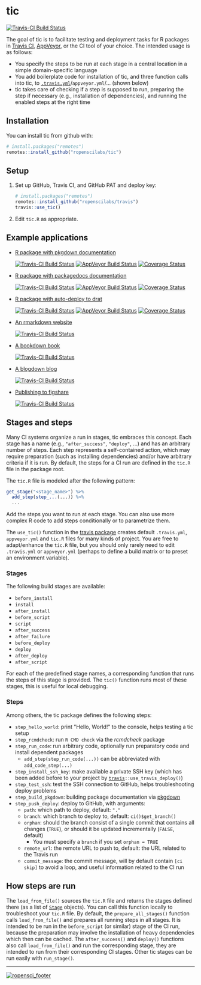 # tic

[![Travis-CI Build Status](https://travis-ci.org/ropenscilabs/tic.svg?branch=master)](https://travis-ci.org/ropenscilabs/tic)

The goal of tic is to facilitate testing and deployment tasks for R packages in [Travis CI](https://travis-ci.org), [AppVeyor](https://www.appveyor.com/), or the CI tool of your choice.
The intended usage is as follows:
- You specify the steps to be run at each stage in a central location in a simple domain-specific language
- You add boilerplate code for installation of tic, and three function calls into tic, to [`.travis.yml`](#travis)/`appveyor.yml`/... (shown below)
- tic takes care of checking if a step is supposed to run, preparing the step if necessary (e.g., installation of dependencies), and running the enabled steps at the right time

## Installation

You can install tic from github with:

``` r
# install.packages("remotes")
remotes::install_github("ropenscilabs/tic")
```

## Setup

1. Set up GitHub, Travis CI, and GitHub PAT and deploy key:

    ``` r
    # install.packages("remotes")
    remotes::install_github("ropenscilabs/travis")
    travis::use_tic()
    ```

2. Edit `tic.R` as appropriate.


## Example applications

- [R package with pkgdown documentation](https://github.com/krlmlr/tic.package)

    [![Travis-CI Build Status](https://travis-ci.org/krlmlr/tic.package.svg?branch=master)](https://travis-ci.org/krlmlr/tic.package) [![AppVeyor Build Status](https://ci.appveyor.com/api/projects/status/github/krlmlr/tic.package?branch=master&svg=true)](https://ci.appveyor.com/project/krlmlr/tic-package) [![Coverage Status](https://codecov.io/gh/krlmlr/tic.package/branch/master/graph/badge.svg)](https://codecov.io/github/krlmlr/tic.package?branch=master)

- [R package with packagedocs documentation](https://github.com/krlmlr/tic.packagedocs)

    [![Travis-CI Build Status](https://travis-ci.org/krlmlr/tic.packagedocs.svg?branch=master)](https://travis-ci.org/krlmlr/tic.packagedocs) [![AppVeyor Build Status](https://ci.appveyor.com/api/projects/status/github/krlmlr/tic.packagedocs?branch=master&svg=true)](https://ci.appveyor.com/project/krlmlr/tic.packagedocs) [![Coverage Status](https://codecov.io/gh/krlmlr/tic.packagedocs/branch/master/graph/badge.svg)](https://codecov.io/github/krlmlr/tic.packagedocs?branch=master)

- [R package with auto-deploy to drat](https://github.com/krlmlr/tic.drat)

    [![Travis-CI Build Status](https://travis-ci.org/krlmlr/tic.drat.svg?branch=master)](https://travis-ci.org/krlmlr/tic.drat) [![AppVeyor Build Status](https://ci.appveyor.com/api/projects/status/github/krlmlr/tic.drat?branch=master&svg=true)](https://ci.appveyor.com/project/krlmlr/tic.drat) [![Coverage Status](https://codecov.io/gh/krlmlr/tic.drat/branch/master/graph/badge.svg)](https://codecov.io/github/krlmlr/tic.drat?branch=master)

- [An rmarkdown website](https://github.com/krlmlr/tic.website)

    [![Travis-CI Build Status](https://travis-ci.org/krlmlr/tic.website.svg?branch=master)](https://travis-ci.org/krlmlr/tic.website)

- [A bookdown book](https://github.com/krlmlr/tic.bookdown)

    [![Travis-CI Build Status](https://travis-ci.org/krlmlr/tic.bookdown.svg?branch=master)](https://travis-ci.org/krlmlr/tic.bookdown)

- [A blogdown blog](https://github.com/krlmlr/tic.blogdown)

    [![Travis-CI Build Status](https://travis-ci.org/krlmlr/tic.blogdown.svg?branch=master)](https://travis-ci.org/krlmlr/tic.blogdown)

- [Publishing to figshare](https://github.com/krlmlr/tic.figshare)

    [![Travis-CI Build Status](https://travis-ci.org/krlmlr/tic.figshare.svg?branch=master)](https://travis-ci.org/krlmlr/tic.figshare)




## Stages and steps

Many CI systems organize a run in stages, tic embraces this concept.
Each stage has a name (e.g., `"after_success"`, `"deploy"`, ...)
and has an arbitrary number of steps.
Each step represents a self-contained action,
which may require preparation (such as installing dependencies)
and/or have arbitrary criteria if it is run.
By default, the steps for a CI run are defined in the `tic.R` file
in the package root.

The `tic.R` file is modeled after the following pattern:

```r
get_stage("<stage_name>") %>%
  add_step(step_...(...)) %>%
  ...
```

Add the steps you want to run at each stage.
You can also use more complex R code to add steps conditionally or to parametrize them.

The `use_tic()` function in the [travis package](https://github.com/ropenscilabs/travis) creates default `.travis.yml`, `appveyor.yml` and `tic.R` files for many kinds of project.
You are free to adapt/enhance the `tic.R` file, but you should only rarely need to edit `.travis.yml` or `appveyor.yml` (perhaps to define a build matrix or to preset an environment variable).


### Stages

The following build stages are available:

- `before_install`
- `install`
- `after_install`
- `before_script`
- `script`
- `after_success`
- `after_failure`
- `before_deploy`
- `deploy`
- `after_deploy`
- `after_script`

For each of the predefined stage names, a corresponding function that runs the steps of this stage is provided.
The `tic()` function runs most of these stages, this is useful for local debugging.


### Steps

Among others, the tic package defines the following steps:

- `step_hello_world`: print "Hello, World!" to the console, helps testing a tic setup
- `step_rcmdcheck`: run `R CMD check` via the _rcmdcheck_ package
- `step_run_code`: run arbitrary code, optionally run preparatory code and install dependent packages
    - `add_step(step_run_code(...))` can be abbreviated with `add_code_step(...)`
- `step_install_ssh_key`: make available a private SSH key (which has been added before to your project by [`travis`](https://github.com/ropenscilabs/travis)`::use_travis_deploy()`)
- `step_test_ssh`: test the SSH connection to GitHub, helps troubleshooting deploy problems
- `step_build_pkgdown`: building package documentation via [pkgdown](https://github.com/hadley/pkgdown)
- `step_push_deploy`: deploy to GitHub, with arguments:
    - `path`: which path to deploy, default: `"."`
    - `branch`: which branch to deploy to, default: `ci()$get_branch()`
    - `orphan`: should the branch consist of a single commit that contains all changes (`TRUE`), or should it be updated incrementally (`FALSE`, default)
        - You must specify a `branch` if you set `orphan = TRUE`
    - `remote_url`: the remote URL to push to, default: the URL related to the Travis run
    - `commit_message`: the commit message, will by default contain `[ci skip]` to avoid a loop, and useful information related to the CI run


## How steps are run

The `load_from_file()` sources the `tic.R` file and returns the stages defined there
(as a list of [`Stage`](https://github.com/ropenscilabs/tic/blob/master/R/stage.R) objects).
You can call this function locally to troubleshoot your `tic.R` file.
By default, the `prepare_all_stages()` function
calls `load_from_file()` and prepares all running steps in all stages.
It is intended to be run in the `before_script` (or similar) stage of the CI run,
because the preparation may involve the installation of heavy dependencies
which then can be cached.
The `after_success()` and `deploy()` functions also
call `load_from_file()` and run the corresponding stage,
they are intended to run from their corresponding CI stages.
Other tic stages can be run easily with `run_stage()`.


---

[![ropensci_footer](https://ropensci.org/public_images/ropensci_footer.png)](https://ropensci.org)

